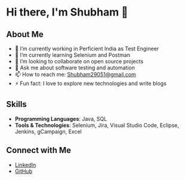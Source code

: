 # Hi there, I'm Shubham 👋
          

## About Me
- 🔭 I’m currently working in Perficient India as Test Engineer
- 🌱 I’m currently learning Selenium and Postman
- 👯 I’m looking to collaborate on open source projects
- 💬 Ask me about software testing and automation
- 📫 How to reach me: Shubham29051@gmail.com
- ⚡ Fun fact: I love to explore new technologies and write blogs

## Skills
- **Programming Languages**: Java, SQL
- **Tools & Technologies**: Selenium, Jira, Visual Studio Code, Eclipse, Jenkins, gCampaign, Excel

## Connect with Me
- [LinkedIn](https://www.linkedin.com/in/shubhampuri07)
- [GitHub](https://github.com/shubham-puri07)

